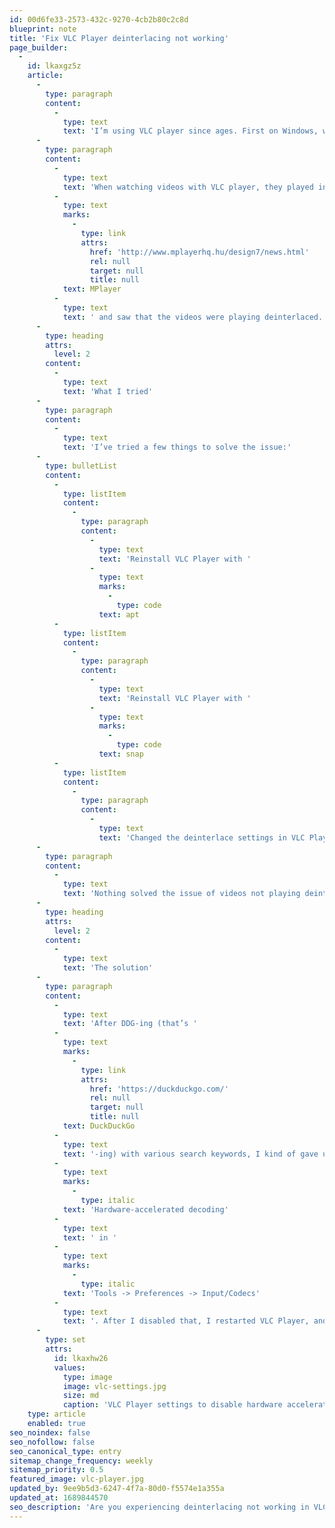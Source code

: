 ```yaml
---
id: 00d6fe33-2573-432c-9270-4cb2b80c2c8d
blueprint: note
title: 'Fix VLC Player deinterlacing not working'
page_builder:
  -
    id: lkaxgz5z
    article:
      -
        type: paragraph
        content:
          -
            type: text
            text: 'I’m using VLC player since ages. First on Windows, which I have not been using since 2009. Since then I’ve been running Ubuntu. For some reason I did not see that deinterlacing was nog working correctly.'
      -
        type: paragraph
        content:
          -
            type: text
            text: 'When watching videos with VLC player, they played interlaced, and I noticed a few days back that they were. So, I tried '
          -
            type: text
            marks:
              -
                type: link
                attrs:
                  href: 'http://www.mplayerhq.hu/design7/news.html'
                  rel: null
                  target: null
                  title: null
            text: MPlayer
          -
            type: text
            text: ' and saw that the videos were playing deinterlaced.'
      -
        type: heading
        attrs:
          level: 2
        content:
          -
            type: text
            text: 'What I tried'
      -
        type: paragraph
        content:
          -
            type: text
            text: 'I’ve tried a few things to solve the issue:'
      -
        type: bulletList
        content:
          -
            type: listItem
            content:
              -
                type: paragraph
                content:
                  -
                    type: text
                    text: 'Reinstall VLC Player with '
                  -
                    type: text
                    marks:
                      -
                        type: code
                    text: apt
          -
            type: listItem
            content:
              -
                type: paragraph
                content:
                  -
                    type: text
                    text: 'Reinstall VLC Player with '
                  -
                    type: text
                    marks:
                      -
                        type: code
                    text: snap
          -
            type: listItem
            content:
              -
                type: paragraph
                content:
                  -
                    type: text
                    text: 'Changed the deinterlace settings in VLC Player'
      -
        type: paragraph
        content:
          -
            type: text
            text: 'Nothing solved the issue of videos not playing deinterlaced.'
      -
        type: heading
        attrs:
          level: 2
        content:
          -
            type: text
            text: 'The solution'
      -
        type: paragraph
        content:
          -
            type: text
            text: 'After DDG-ing (that’s '
          -
            type: text
            marks:
              -
                type: link
                attrs:
                  href: 'https://duckduckgo.com/'
                  rel: null
                  target: null
                  title: null
            text: DuckDuckGo
          -
            type: text
            text: '-ing) with various search keywords, I kind of gave up, and switched to MPlayer. But since I don’t like to give up, I started looking at different settings in VLC Player and came across the '
          -
            type: text
            marks:
              -
                type: italic
            text: 'Hardware-accelerated decoding'
          -
            type: text
            text: ' in '
          -
            type: text
            marks:
              -
                type: italic
            text: 'Tools -> Preferences -> Input/Codecs'
          -
            type: text
            text: '. After I disabled that, I restarted VLC Player, and the issue was gone.'
      -
        type: set
        attrs:
          id: lkaxhw26
          values:
            type: image
            image: vlc-settings.jpg
            size: md
            caption: 'VLC Player settings to disable hardware accelerated decoding'
    type: article
    enabled: true
seo_noindex: false
seo_nofollow: false
seo_canonical_type: entry
sitemap_change_frequency: weekly
sitemap_priority: 0.5
featured_image: vlc-player.jpg
updated_by: 9ee9b5d3-6247-4f7a-80d0-f5574e1a355a
updated_at: 1689844570
seo_description: 'Are you experiencing deinterlacing not working in VLC player, while it is enabled in the settings? Read this note to find a possible solution.'
---
```

